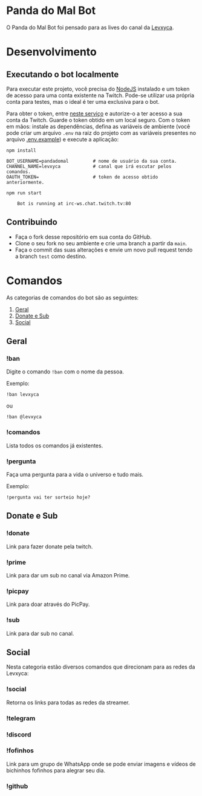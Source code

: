 # Panda do Mal Bot

O Panda do Mal Bot foi pensado para as lives do canal da [Levxyca](https://twitch.tv/levxyca).

# Desenvolvimento

## Executando o bot localmente

Para executar este projeto, você precisa do [NodeJS](https://nodejs.org/en/download/) instalado e um token de acesso para uma conta existente na Twitch. Pode-se utilizar usa própria conta para testes, mas o ideal é ter uma exclusiva para o bot.

Para obter o token, entre [neste serviço](https://twitchapps.com/tmi/) e autorize-o a ter acesso a sua conta da Twitch. Guarde o token obtido em um local seguro. Com o token em mãos: instale as dependências, defina as variáveis de ambiente (você pode criar um arquivo `.env` na raiz do projeto com as variáveis presentes no arquivo [.env.example](.env.example)) e execute a aplicação:

```
npm install

BOT_USERNAME=pandadomal         # nome de usuário da sua conta.
CHANNEL_NAME=levxyca            # canal que irá escutar pelos comandos.
OAUTH_TOKEN=                    # token de acesso obtido anteriormente.

npm run start

    Bot is running at irc-ws.chat.twitch.tv:80
```

## Contribuindo

- Faça o fork desse repositório em sua conta do GitHub.
- Clone o seu fork no seu ambiente e crie uma branch a partir da `main`.
- Faça o commit das suas alterações e envie um novo pull request tendo a branch `test` como destino.

# Comandos

As categorias de comandos do bot são as seguintes:

1. [Geral](#geral)
2. [Donate e Sub](#donate)
3. [Social](#social)

## Geral

### !ban

Digite o comando `!ban` com o nome da pessoa.

Exemplo:

`!ban levxyca`

ou

`!ban @levxyca`

### !comandos

Lista todos os comandos já existentes.

### !pergunta

Faça uma pergunta para a vida o universo e tudo mais.

Exemplo:

`!pergunta vai ter sorteio hoje?`

## Donate e Sub

### !donate

Link para fazer donate pela twitch.

### !prime

Link para dar um sub no canal via Amazon Prime.

### !picpay

Link para doar através do PicPay.

### !sub

Link para dar sub no canal.

## Social

Nesta categoria estão diversos comandos que direcionam para as redes da Levxyca:

### !social

Retorna os links para todas as redes da streamer.

### !telegram

### !discord

### !fofinhos

Link para um grupo de WhatsApp onde se pode enviar imagens e vídeos de bichinhos fofinhos para alegrar seu dia.

### !github
